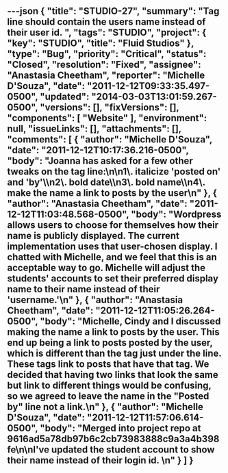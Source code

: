 ---json
{
  "title": "STUDIO-27",
  "summary": "Tag line should contain the users name instead of their user id. ",
  "tags": "STUDIO",
  "project": {
    "key": "STUDIO",
    "title": "Fluid Studios"
  },
  "type": "Bug",
  "priority": "Critical",
  "status": "Closed",
  "resolution": "Fixed",
  "assignee": "Anastasia Cheetham",
  "reporter": "Michelle D'Souza",
  "date": "2011-12-12T09:33:35.497-0500",
  "updated": "2014-03-03T13:01:59.267-0500",
  "versions": [],
  "fixVersions": [],
  "components": [
    "Website"
  ],
  "environment": null,
  "issueLinks": [],
  "attachments": [],
  "comments": [
    {
      "author": "Michelle D'Souza",
      "date": "2011-12-12T10:17:36.216-0500",
      "body": "Joanna has asked for a few other tweaks on the tag line:\n\n1\\. italicize 'posted on' and 'by'\\\n2\\. bold date\\\n3\\. bold name\\\n4\\. make the name a link to posts by the user\n"
    },
    {
      "author": "Anastasia Cheetham",
      "date": "2011-12-12T11:03:48.568-0500",
      "body": "Wordpress allows users to choose for themselves how their name is publicly displayed. The current implementation uses that user-chosen display. I chatted with Michelle, and we feel that this is an acceptable way to go. Michelle will adjust the students' accounts to set their preferred display name to their name instead of their 'username.'\n"
    },
    {
      "author": "Anastasia Cheetham",
      "date": "2011-12-12T11:05:26.264-0500",
      "body": "Michelle, Cindy and I discussed making the name a link to posts by the user. This end up being a link to posts **posted** by the user, which is different than the tag just under the line. These tags link to posts that have that tag. We decided that having two links that look the same but link to different things would be confusing, so we agreed to leave the name in the \"Posted by\" line not a link.\n"
    },
    {
      "author": "Michelle D'Souza",
      "date": "2011-12-12T11:57:06.614-0500",
      "body": "Merged into project repo at 9616ad5a78db97b6c2cb73983888c9a3a4b398fe\n\nI've updated the student account to show their name instead of their login id.&#x20;\n"
    }
  ]
}
---

        